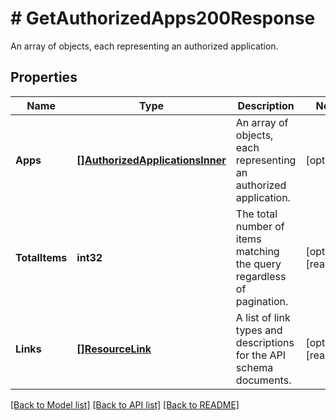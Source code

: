 # # GetAuthorizedApps200Response
An array of objects, each representing an authorized application.

## Properties 


Name | Type | Description | Notes
------------ | ------------- | ------------- | -------------
**Apps**| [**[]AuthorizedApplicationsInner**](AuthorizedApplicationsInner.md) | An array of objects, each representing an authorized application.  | [optional]
**TotalItems**| **int32** | The total number of items matching the query regardless of pagination.  | [optional] [readonly]
**Links**| [**[]ResourceLink**](ResourceLink.md) | A list of link types and descriptions for the API schema documents.  | [optional] [readonly]


[[Back to Model list]](../../README.md#models) [[Back to API list]](../../README.md#endpoints) [[Back to README]](../../README.md)

